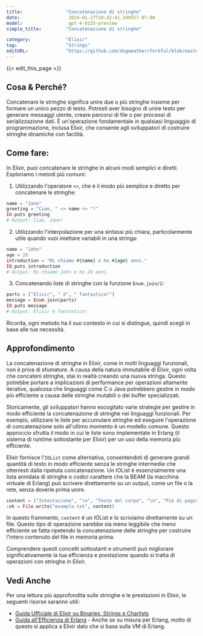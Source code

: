 ```yaml
---
title:                "Concatenazione di stringhe"
date:                  2024-01-27T10:42:41.349557-07:00
model:                 gpt-4-0125-preview
simple_title:         "Concatenazione di stringhe"

category:             "Elixir"
tag:                  "Strings"
editURL:              "https://github.com/dogweather/forkful/blob/master/content/it/elixir/concatenating-strings.md"
---
```


{{< edit_this_page >}}

## Cosa & Perché?
Concatenare le stringhe significa unire due o più stringhe insieme per formare un unico pezzo di testo. Potresti aver bisogno di unire testo per generare messaggi utente, creare percorsi di file o per processi di serializzazione dati. È un'operazione fondamentale in qualsiasi linguaggio di programmazione, inclusa Elixir, che consente agli sviluppatori di costruire stringhe dinamiche con facilità.

## Come fare:
In Elixir, puoi concatenare le stringhe in alcuni modi semplici e diretti. Esploriamo i metodi più comuni:

1. Utilizzando l'operatore `<>`, che è il modo più semplice e diretto per concatenare le stringhe:

```elixir
name = "Jane"
greeting = "Ciao, " <> name <> "!"
IO.puts greeting
# Output: Ciao, Jane!
```

2. Utilizzando l'interpolazione per una sintassi più chiara, particolarmente utile quando vuoi iniettare variabili in una stringa:

```elixir
name = "John"
age = 28
introduction = "Mi chiamo #{name} e ho #{age} anni."
IO.puts introduction
# Output: Mi chiamo John e ho 28 anni.
```

3. Concatenando liste di stringhe con la funzione `Enum.join/2`:

```elixir
parts = ["Elixir", " è", " fantastico!"]
message = Enum.join(parts)
IO.puts message
# Output: Elixir è fantastico!
```

Ricorda, ogni metodo ha il suo contesto in cui si distingue, quindi scegli in base alle tue necessità.

## Approfondimento
La concatenazione di stringhe in Elixir, come in molti linguaggi funzionali, non è priva di sfumature. A causa della natura immutabile di Elixir, ogni volta che concateni stringhe, stai in realtà creando una nuova stringa. Questo potrebbe portare a implicazioni di performance per operazioni altamente iterative, qualcosa che linguaggi come C o Java potrebbero gestire in modo più efficiente a causa delle stringhe mutabili o dei buffer specializzati.

Storicamente, gli sviluppatori hanno escogitato varie strategie per gestire in modo efficiente la concatenazione di stringhe nei linguaggi funzionali. Per esempio, utilizzare le liste per accumulare stringhe ed eseguire l'operazione di concatenazione solo all'ultimo momento è un modello comune. Questo approccio sfrutta il modo in cui le liste sono implementate in Erlang (il sistema di runtime sottostante per Elixir) per un uso della memoria più efficiente.

Elixir fornisce l'`IOList` come alternativa, consentendoti di generare grandi quantità di testo in modo efficiente senza le stringhe intermedie che otterresti dalla ripetuta concatenazione. Un IOList è essenzialmente una lista annidata di stringhe o codici carattere che la BEAM (la macchina virtuale di Erlang) può scrivere direttamente su un output, come un file o la rete, senza doverle prima unire.

```elixir
content = ["Intestazione", "\n", "Testo del corpo", "\n", "Piè di pagina"]
:ok = File.write("example.txt", content)
```

In questo frammento, `content` è un IOList e lo scriviamo direttamente su un file. Questo tipo di operazione sarebbe sia meno leggibile che meno efficiente se fatta ripetendo la concatenazione delle stringhe per costruire l'intero contenuto del file in memoria prima.

Comprendere questi concetti sottostanti e strumenti può migliorare significativamente la tua efficienza e prestazione quando si tratta di operazioni con stringhe in Elixir.

## Vedi Anche
Per una lettura più approfondita sulle stringhe e le prestazioni in Elixir, le seguenti risorse saranno utili:

- [Guida Ufficiale di Elixir su Binaries, Strings e Charlists](https://elixir-lang.org/getting-started/binaries-strings-and-char-lists.html)
- [Guida all'Efficienza di Erlang](http://erlang.org/doc/efficiency_guide/listHandling.html) - Anche se su misura per Erlang, molto di questo si applica a Elixir dato che si basa sulla VM di Erlang.
